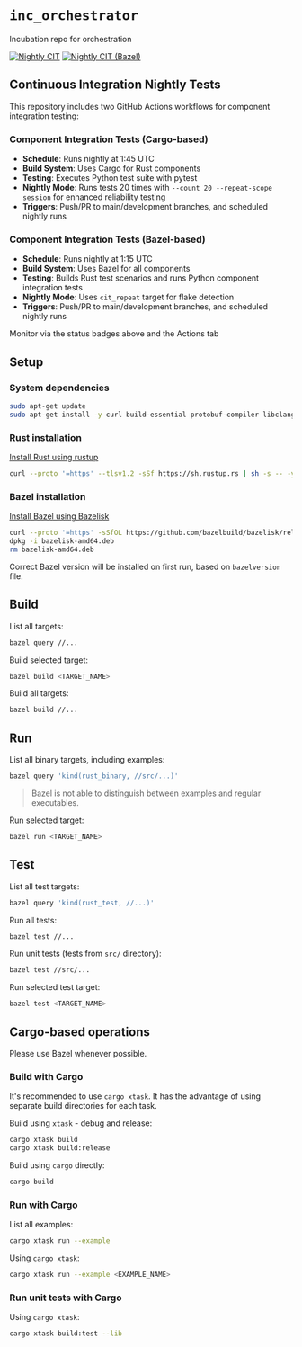 # `inc_orchestrator`

Incubation repo for orchestration

[![Nightly CIT](../../actions/workflows/component_integration_tests.yml/badge.svg)](../../actions/workflows/component_integration_tests.yml)
[![Nightly CIT (Bazel)](../../actions/workflows/component_integration_tests_bazel.yml/badge.svg)](../../actions/workflows/component_integration_tests_bazel.yml)

## Continuous Integration Nightly Tests

This repository includes two GitHub Actions workflows for component integration testing:

### Component Integration Tests (Cargo-based)
- **Schedule**: Runs nightly at 1:45 UTC
- **Build System**: Uses Cargo for Rust components
- **Testing**: Executes Python test suite with pytest
- **Nightly Mode**: Runs tests 20 times with `--count 20 --repeat-scope session` for enhanced reliability testing
- **Triggers**: Push/PR to main/development branches, and scheduled nightly runs

### Component Integration Tests (Bazel-based)
- **Schedule**: Runs nightly at 1:15 UTC
- **Build System**: Uses Bazel for all components
- **Testing**: Builds Rust test scenarios and runs Python component integration tests
- **Nightly Mode**: Uses `cit_repeat` target for flake detection
- **Triggers**: Push/PR to main/development branches, and scheduled nightly runs

Monitor via the status badges above and the Actions tab

## Setup

### System dependencies

```bash
sudo apt-get update
sudo apt-get install -y curl build-essential protobuf-compiler libclang-dev git python3-dev python-is-python3 python3-venv
```

### Rust installation

[Install Rust using rustup](https://www.rust-lang.org/tools/install)

```bash
curl --proto '=https' --tlsv1.2 -sSf https://sh.rustup.rs | sh -s -- -y
```

### Bazel installation

[Install Bazel using Bazelisk](https://bazel.build/install/bazelisk)

```bash
curl --proto '=https' -sSfOL https://github.com/bazelbuild/bazelisk/releases/download/v1.26.0/bazelisk-amd64.deb
dpkg -i bazelisk-amd64.deb
rm bazelisk-amd64.deb
```

Correct Bazel version will be installed on first run, based on `bazelversion` file.

## Build

List all targets:

```bash
bazel query //...
```

Build selected target:

```bash
bazel build <TARGET_NAME>
```

Build all targets:

```bash
bazel build //...
```

## Run

List all binary targets, including examples:

```bash
bazel query 'kind(rust_binary, //src/...)'
```

> Bazel is not able to distinguish between examples and regular executables.

Run selected target:

```bash
bazel run <TARGET_NAME>
```

## Test

List all test targets:

```bash
bazel query 'kind(rust_test, //...)'
```

Run all tests:

```bash
bazel test //...
```

Run unit tests (tests from `src/` directory):

```bash
bazel test //src/...
```

Run selected test target:

```bash
bazel test <TARGET_NAME>
```

## Cargo-based operations

Please use Bazel whenever possible.

### Build with Cargo

It's recommended to use `cargo xtask`.
It has the advantage of using separate build directories for each task.

Build using `xtask` - debug and release:

```bash
cargo xtask build
cargo xtask build:release
```

Build using `cargo` directly:

```bash
cargo build
```

### Run with Cargo

List all examples:

```bash
cargo xtask run --example
```

Using `cargo xtask`:

```bash
cargo xtask run --example <EXAMPLE_NAME>
```

### Run unit tests with Cargo

Using `cargo xtask`:

```bash
cargo xtask build:test --lib
```
